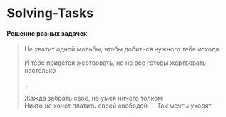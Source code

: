 # Solving-Tasks
####  Решение разных задачек


<blockquote>
Не хватит одной мольбы, чтобы добиться нужного тебе исхода

И тебе придётся жертвовать, но не все готовы жертвовать настолько

...    

Жажда забрать своё, не умея ничего толком  
Никто не хочет платить своей свободой —
Так мечты уходят
</blockquote>

<blockquote>


</blockquote>